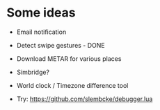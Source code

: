 # Some ideas

- Email notification
- Detect swipe gestures - DONE
- Download METAR for various places
- Simbridge?
- World clock / Timezone difference tool

- Try: https://github.com/slembcke/debugger.lua
